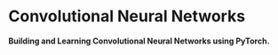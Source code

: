 # Convolutional Neural Networks

**Building and Learning Convolutional Neural Networks using PyTorch.**

